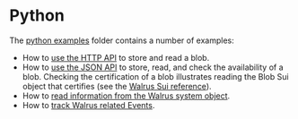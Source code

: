 # Python

The [python examples](https://github.com/MystenLabs/walrus-docs/tree/main/examples/python) folder
contains a number of examples:

<!-- markdownlint-disable -->
- How to [use the HTTP API](https://github.com/MystenLabs/walrus-docs/blob/main/examples/python/hello_walrus_webapi.py)
  to store and read a blob.
- How to [use the JSON API](https://github.com/MystenLabs/walrus-docs/blob/main/examples/python/hello_walrus_jsonapi.py)
  to store, read, and check the availability of a blob. Checking the certification of a blob
  illustrates reading the Blob Sui object that certifies
  (see the [Walrus Sui reference](../dev-guide/sui-struct.md)).
- How to [read information from the Walrus system object](https://github.com/MystenLabs/walrus-docs/blob/main/examples/python/hello_walrus_sui_system.py).
- How to [track Walrus related Events](https://github.com/MystenLabs/walrus-docs/blob/main/examples/python/track_walrus_events.py).
<!-- markdownlint-enable -->
